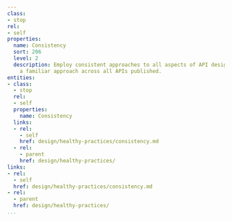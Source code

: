 ```yaml
---
class:
- stop
rel:
- self
properties:
  name: Consistency
  sort: 206
  level: 2
  description: Employ consistent approaches to all aspects of API design, providing
    a familiar approach across all APIs published.
entities:
- class:
  - stop
  rel:
  - self
  properties:
    name: Consistency
  links:
  - rel:
    - self
    href: design/healthy-practices/consistency.md
  - rel:
    - parent
    href: design/healthy-practices/
links:
- rel:
  - self
  href: design/healthy-practices/consistency.md
- rel:
  - parent
  href: design/healthy-practices/
...
```

